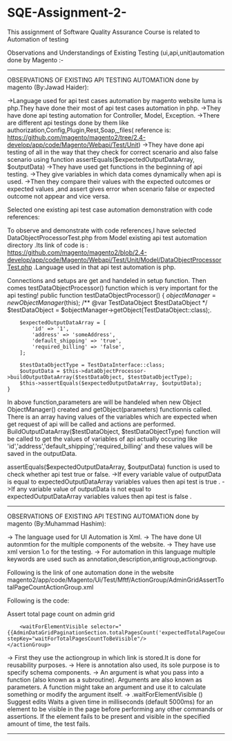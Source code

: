 # SQE-Assignment-2-
This assignment of Software Quality Assurance Course is related to Automation of testing


 Observations and Understandings of Existing Testing (ui,api,unit)automation done by Magento :-


-------------------------------------------------------------------------------------------------------------------------------------------------------
OBSERVATIONS OF EXISTING API TESTING AUTOMATION done by magento (By:Jawad Haider):

->Language used for api test cases automation by magento website luma is php.They have done their most of api test cases automation in php.
->They have done api testing automation for Controller, Model, Exception.
->There are different api testings done by them like authorization,Config,Plugin,Rest,Soap,_files( reference is:   https://github.com/magento/magento2/tree/2.4-develop/app/code/Magento/Webapi/Test/Unit)
->They have done api testing of all in the way that they check for correct scenario and also false scenario using function assertEquals($expectedOutputDataArray, $outputData)
->They have used get functions in the beginning of api testing. 
->They give variables in which data comes dynamically when api is used.
->Then they compare their values with the expected outcomes or expected values ,and assert gives error when scenario false or expected outcome not appear and vice versa.

Selected one existing api test case automation demonstration with code references: 

To observe and demonstrate with code references,I have selected DataObjectProcessorTest.php from Model existing api test automation directory .Its link of code is :    https://github.com/magento/magento2/blob/2.4-develop/app/code/Magento/Webapi/Test/Unit/Model/DataObjectProcessorTest.php .Language used in that api test automation is php. 

Connections and setups are get and handeled in setup function.
Then comes testDataObjectProcessor() function which is very important for the api testing!
public function testDataObjectProcessor()
    {
        $objectManager =  new ObjectManager($this);
        /** @var TestDataObject $testDataObject */
        $testDataObject = $objectManager->getObject(TestDataObject::class);.

        $expectedOutputDataArray = [
            'id' => '1',
            'address' => 'someAddress',
            'default_shipping' => 'true',
            'required_billing' => 'false',
        ];

        $testDataObjectType = TestDataInterface::class;
        $outputData = $this->dataObjectProcessor->buildOutputDataArray($testDataObject, $testDataObjectType);
        $this->assertEquals($expectedOutputDataArray, $outputData);
    }

In above function,parameters are will be handeled when new Object ObjectManager() created and getObject(parameters) functionnis called.
There is an array having values of the variables which are expected when get request of api will be called and actions are performed.
BuildOutputDataArray($testDataObject, $testDataObjectType) function will be called to get the values of variables of api actually occuring like 'id','address','default_shipping','required_billing' and these values will be saved in the outputData.

assertEquals($expectedOutputDataArray, $outputData) function is used to check whether api test true or false.
    ->If every variable value of outputData is equal to expectedOutputDataArray variables values then api test is true . 
    ->If any variable value of outputData is not equal to expectedOutputDataArray variables values then api test is false . 
    
-------------------------------------------------------------------------------------------------------------------------------------------------------

OBSERVATIONS OF EXISTING API TESTING AUTOMATION done by magento (By:Muhammad Hashim):

-> The language used for UI Automation is Xml.
-> The have done UI autonmtion for the multiple components of the website.
-> They have use xml version 1.o for the testing.
-> For automation in this language multiple keywords are used such as annotation,description,antigroup,actiongroup.

Following is the link of one automation done in the website
   magento2/app/code/Magento/Ui/Test/Mftf/ActionGroup/AdminGridAssertTotalPageCountActionGroup.xml


Following is the code:

<actionGroups xmlns:xsi="http://www.w3.org/2001/XMLSchema-instance"
        xsi:noNamespaceSchemaLocation="urn:magento:mftf:Test/etc/actionGroupSchema.xsd">
    <actionGroup name="AdminGridAssertTotalPageCountActionGroup">
        <annotations>
            <description>
                Assert total page count on admin grid
            </description>
        </annotations>
        <arguments>
            <argument name="expectedTotalPageCount" defaultValue="1" type="string"/>
        </arguments>

        <waitForElementVisible selector="{{AdminDataGridPaginationSection.totalPagesCount('expectedTotalPageCount')}}" stepKey="waitForTotalPagesCountToBeVisible"/>
    </actionGroup>
</actionGroups>


-> First they use the actiongroup in which link is stored.It is done for reusability purposes.
-> Here is annotation also used, its sole purpose is to specify schema components.
-> An argument is what you pass into a function (also known as a subroutine). Arguments are also known as parameters. A function might take an argument and use it      to calculate something or modify the argument itself.
-> .waitForElementVisible () Suggest edits Waits a given time in milliseconds (default 5000ms) for an element to be visible in the page before performing any other commands or assertions. If the element fails to be present and visible in the specified amount of time, the test fails.


--------------------------------------------------------------------------------------------------------------------------------------------------



